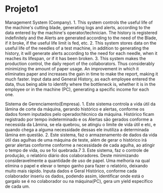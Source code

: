 # Projeto1
Management System (Company).
    1. This system controls the useful life of the machine's cutting blade, generating logs and alerts, according to the data entered by the machine's operator/technician.
       The history is registered indefinitely and the Alerts are generated according to the need of the Blade, if it broke, if the useful life limit is fed, etc.
    2. This system stores data on the useful life of the needles of a test machine, in addition to generating the history, it will generate alerts according to the need for each needle, when it reaches its lifespan, or if it has been broken.
    3. This system makes the production control, the daily report of the collaborators. Thus considerably minimizing the amount of paper usage. An improvement in which it eliminates paper and increases the gain in time to make the report, making it much faster. Input data and General History, as each employee entered the data, thus being able to identify where the bottleneck is, whether it is in the employee or in the machine (PC), generating a specific income for each one.

Sistema de Gerenciamento(Empresa).
    1. Este sistema controla a vida útil da lâmina de corte da máquina, gerando histórico e alertas, conforme os dados forem inputados pelo operador/técnico da máquina.
     Histórico ficam registrado por tempo indeterminado e os Alertas são gerados conforme a necessida da Lâmina, se ela quebrou, se atingiu o limite de vida útil e etc, e quando chega a alguma necessidade dessas ele inutiliza a determinada lâmina em questão. 
    2. Este sistema, faz o armazenamento de dados da vida útil das agulhas de uma máquina de teste, além de gerar o histórico irá gerar alertas conforme conforme a necessidade de cada agulha, ao atingir o tempo de vida, ou se foi quebrada.7 
    3. Este sistema, faz o controle de produção, o relatório diário dos colaboradores. Deste minimizando consideravelmente a quantidade de uso de papel. Uma melhoria na qual elimina o papel e elevar o tempo ganho para fazer o relatório, deixando muito mais rápido. Inputa dados e Geral Histórico, conforme cada colaborador inseriu os dados, podendo assim, identificar onde está o gargalo se é no colaborador ou na máquina(PC), gera um yield específico de cada um.

